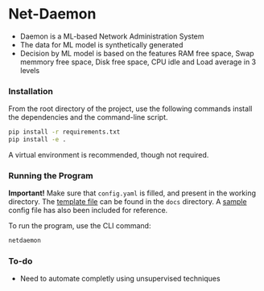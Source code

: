 # Net-Daemon

 - Daemon is a ML-based Network Administration System
 - The data for ML model is synthetically generated
 - Decision by ML model is based on the features RAM free space, Swap memmory free space, Disk free space, CPU idle and Load average in 3 levels
 



### Installation  
From the root directory of the project, use the following commands install the dependencies and the command-line script.  
```bash
pip install -r requirements.txt
pip install -e .
```
A virtual environment is recommended, though not required.

### Running the Program
**Important!** Make sure that `config.yaml` is filled, and present in the working directory. The [template file](https://github.com/Mr-Skully/net-daemon/blob/main/docs/config.yaml) can be found in the `docs` directory. A [sample](https://github.com/Mr-Skully/net-daemon/blob/main/docs/example-config.yaml) config file has also been included for reference. 

To run the program, use the CLI command:
```bash
netdaemon
```
  
### To-do

- Need to automate completly using unsupervised techniques
